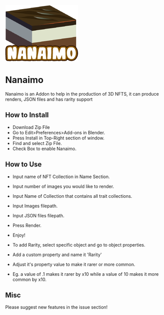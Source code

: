 ![Logo](https://raw.githubusercontent.com/Principursa/Nanaimo/main/nanaimologo-04.png "Logo")

# Nanaimo
Nanaimo is an Addon to help in the production of 3D NFTS, it can produce renders, JSON files and has rarity support

## How to Install
- Download Zip File
- Go to Edit>Preferences>Add-ons in Blender.
- Press Install in Top-Right section of window.
- Find and select Zip File.
- Check Box to enable Nanaimo.

## How to Use
- Input name of NFT Collection in Name Section.
- Input number of images you would like to render.
- Input Name of Collection that contains all trait collections. 
- Input Images filepath.
- Input JSON files filepath.
- Press Render.
- Enjoy!

- To add Rarity, select specific object and go to object properties.
- Add a custom property and name it 'Rarity'
- Adjust it's property value to make it rarer or more common.
- Eg. a value of .1 makes it rarer by x10 while a value of 10 makes it more common by x10.

## Misc
Please suggest new features in the issue section!
